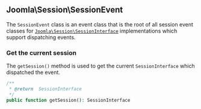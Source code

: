 ## Joomla\Session\SessionEvent

The `SessionEvent` class is an event class that is the root of all session event classes for [`Joomla\Session\SessionInterface`](SessionInterface.md) implementations which support dispatching events.

### Get the current session

The `getSession()` method is used to get the current `SessionInterface` which dispatched the event.

```php
/**
 * @return  SessionInterface
 */
public function getSession(): SessionInterface
```
